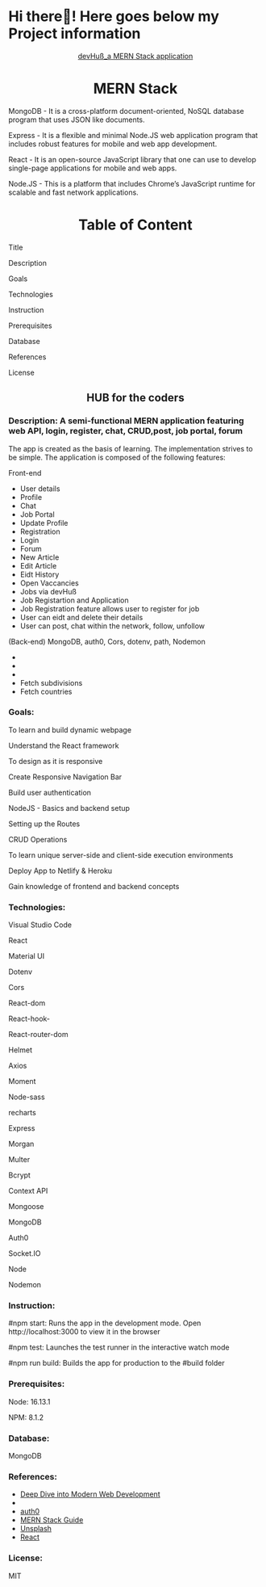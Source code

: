 # Hi there👋! Here goes below my Project information

<div align="center"><a href="########">devHuß_a MERN Stack application </a></div>
<h1 align="center">MERN Stack</h1>
<p>MongoDB - It is a cross-platform document-oriented, NoSQL database program that uses JSON like documents.</p>
<p>Express - It is a flexible and minimal Node.JS web application program that includes robust features for mobile and web app development.</p>
<p>React - It is an open-source JavaScript library that one can use to develop single-page applications for mobile and web apps.</p>
<p>Node.JS - This is a platform that includes Chrome’s JavaScript runtime for scalable and fast network applications.</p>

<h1 align="center">Table of Content</h1>
 
   <p>Title</p>
   <p>Description</p>
   <p>Goals</p>
   <p>Technologies</p>
   <p>Instruction</p>
   <P>Prerequisites</p>
   <p>Database</p>
   <p>References</p>
   <p>License</p>
   
<h2 align="center">HUB for the coders</h2>

<h3 align="left">Description: A semi-functional MERN application featuring web API, login, register, chat, CRUD,post, job portal, forum</h3>

<p>The app is created as the basis of learning. The implementation strives to be simple. The application is composed of the following features:</p>

<p>Front-end</p>

<ul>
<li>User details</li>
<li>Profile</li>
<li>Chat</li>
<li>Job Portal</li>
<li>Update Profile</li>
<li>Registration</li>
<li>Login</li>
<li>Forum</li>
<li>New Article</li>
<li>Edit Article</li>
<li>Eidt History</li>
<li>Open Vaccancies</li>
<li>Jobs via devHuß</li>
<li>Job Registartion and Application</li>
<li>Job Registration feature allows user to register for job</li>
<li>User can eidt and delete their details</li>
<li>User can post, chat within the network, follow, unfollow</li>
</ul>

<p>(Back-end) MongoDB, auth0, Cors, dotenv, path, Nodemon</p>

<ul>
<li></li>
<li></li>
<li></li>
<li>Fetch subdivisions</li>
<li>Fetch countries</li>
</ul>

 <h3 align="left"> Goals:</h3>

  <p>To learn and build dynamic webpage</p>
  <p>Understand the React framework</p>
  <p> To design as it is responsive</p>
  <p>Create Responsive Navigation Bar</p>
  <p>Build user authentication</p>
  <p>NodeJS - Basics and backend setup</p>
  <p>Setting up the Routes</p>
  <p>CRUD Operations</p>
  <p>To learn unique server-side and client-side execution environments</p>
  <p></p>
  <p></p>
  <p></p>
  <p></p>
  <p></p>
  <p>Deploy App to Netlify & Heroku</p>
  <p>Gain knowledge of frontend and backend concepts</p>
  
<h3 align="left">Technologies:</h3>
 
 <p>Visual Studio Code</p>
  <p>React</p>
  <p>Material UI</p>
  <p>Dotenv</p>
  <p>Cors</p>
  <p>React-dom</p>
  <p>React-hook-</p>
  <p>React-router-dom</p>
  <p>Helmet</p>
  <p>Axios</p>
  <p>Moment</p>
  <p>Node-sass</p>
  <p>recharts</p>
  <p>Express</p>
  <p>Morgan</p>
  <p>Multer</p>
  <p>Bcrypt</p>
  <p>Context API</p>
  <p>Mongoose</p>
  <p>MongoDB</p>
  <p>Auth0</p>
  <p>Socket.IO</p>
  <p>Node</p>
  <p>Nodemon</p>

 <h3 align="left">Instruction:</h3>

<p>#npm start: Runs the app in the development mode. Open http://localhost:3000 to view it in the browser</p>
<p>#npm test: Launches the test runner in the interactive watch mode</p>
<p>#npm run build: Builds the app for production to the #build folder</p>

<h3 align="left"> Prerequisites:</h3>

  <p>Node: 16.13.1</p>
  <p>NPM: 8.1.2</p>

  <h3 align="left">Database:</h3>

  <p>MongoDB</p>

<h3 align="left">References:</h3>

<ul>
<li><a href="https://fullstackopen.com/en/">Deep Dive into Modern Web Development</a></li>
<li><a href="https://stackoverflow.com/"></a></li>
<li><a href="https://manage.auth0.com/">auth0</a></li>
<li><a href="https://www.mongodb.com/languages/mern-stack-tutorial">MERN Stack Guide</a></li>
<li><a href="https://unsplash.com/">Unsplash</a></li>
<li><a href="https://reactjs.org/">React</a></li>
</ul>

<h3 align="left">License:</h3>
<p>MIT</p>

